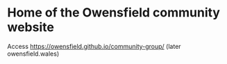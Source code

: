 # Home of the Owensfield community website

Access https://owensfield.github.io/community-group/ (later owensfield.wales)
